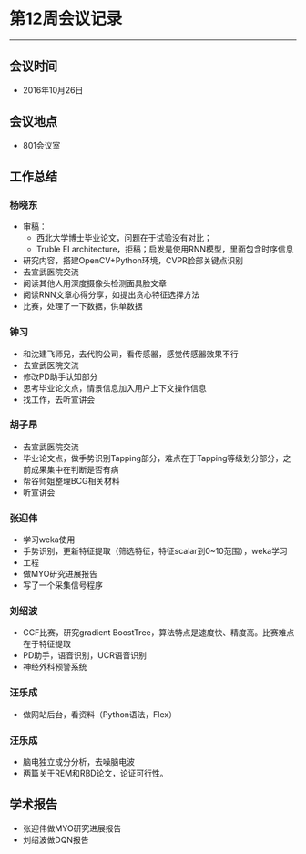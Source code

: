# 第12周会议记录 #
----------
## 会议时间 ##
- 2016年10月26日
## 会议地点 ##
- 801会议室
## 工作总结 ##
### 杨晓东 ###
- 审稿：
	- 西北大学博士毕业论文，问题在于试验没有对比；
	- Truble EI architecture，拒稿；启发是使用RNN模型，里面包含时序信息
- 研究内容，搭建OpenCV+Python环境，CVPR脸部关键点识别
- 去宣武医院交流
- 阅读其他人用深度摄像头检测面具脸文章
- 阅读RNN文章心得分享，如提出贪心特征选择方法
- 比赛，处理了一下数据，供单数据
### 钟习 ###
- 和沈建飞师兄，去代购公司，看传感器，感觉传感器效果不行
- 去宣武医院交流
- 修改PD助手认知部分
- 思考毕业论文点，情景信息加入用户上下文操作信息
- 找工作，去听宣讲会
### 胡子昂 ###
- 去宣武医院交流
- 毕业论文点，做手势识别Tapping部分，难点在于Tapping等级划分部分，之前成果集中在判断是否有病
- 帮谷师姐整理BCG相关材料
- 听宣讲会
### 张迎伟 ###
- 学习weka使用
- 手势识别，更新特征提取（筛选特征，特征scalar到0~10范围），weka学习
- 工程
- 做MYO研究进展报告
- 写了一个采集信号程序
### 刘绍波 ###
- CCF比赛，研究gradient BoostTree，算法特点是速度快、精度高。比赛难点在于特征提取
- PD助手，语音识别，UCR语音识别
- 神经外科预警系统
### 汪乐成 ###
- 做网站后台，看资料（Python语法，Flex）
### 汪乐成 ###
- 脑电独立成分分析，去噪脑电波
- 两篇关于REM和RBD论文，论证可行性。
## 学术报告 ##
- 张迎伟做MYO研究进展报告
- 刘绍波做DQN报告